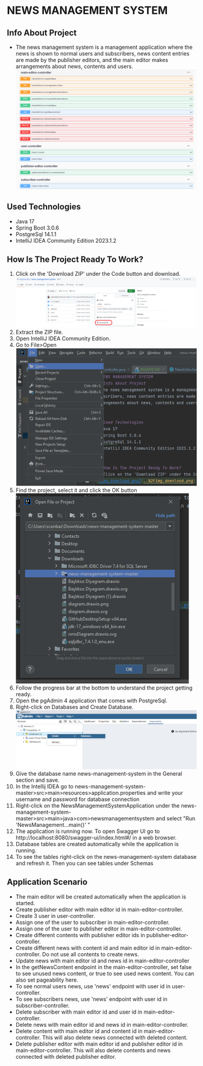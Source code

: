 # NEWS MANAGEMENT SYSTEM
## Info About Project
* The news management system is a management application where the news is shown to normal users and 
subscribers, news content entries are made by the publisher editors, and the main editor makes 
arrangements about news, contents and users.![img_swagger.png](img%2Fimg_swagger.png)


## Used Technologies
* Java 17
* Spring Boot 3.0.6
* PostgreSql 14.1.1
* IntelliJ IDEA Community Edition 2023.1.2 


## How Is The Project Ready To Work?
1) Click on the 'Download ZIP' under the Code button and download.![img_download.png](img%2Fimg_download.png)
2) Extract the ZIP file.
3) Open IntelliJ IDEA Community Edition.
4) Go to File>Open![img_open.png](img%2Fimg_open.png)
5) Find the project, select it and click the OK button![img_chooseProject.PNG](img%2Fimg_chooseProject.PNG)
6) Follow the progress bar at the bottom to understand the project getting ready.
7) Open the pgAdmin 4 application that comes with PostgreSql.
8) Right-click on Databases and Create Database.![img_db_create.png](img%2Fimg_db_create.png)
9) Give the database name news-management-system in the General section and save.
10) In the Intellij IDEA go to news-management-system-master>src>main>resources>application.properties and write your username and password for database connection
11) Right-click on the NewsManagementSystemApplication under the news-management-system-master>src>main>java>com>newsmanagementsystem and select "Run 'NewsManagement...main()' "
12) The application is running now. To open Swagger UI go to http://localhost:8080/swagger-ui/index.html#/ in a web browser.
13) Database tables are created automatically while the application is running. 
14) To see the tables right-click on the news-management-system database and refresh it. Then you can see tables under Schemas


## Application Scenario
* The main editor will be created automatically when the application is started.
* Create publisher editor with main editor id in main-editor-controller.
* Create 3 user in user-controller.
* Assign one of the user to subscriber in main-editor-controller. 
* Assign one of the user to publisher editor in main-editor-controller.
* Create different contents with publisher editor ids in publisher-editor-controller.
* Create different news with content id and main editor id in main-editor-controller. Do not use all contents to create news.
* Update news with main editor id and news id in main-editor-controller
* In the getNewsContent endpoint in the main-editor-controller, set false to see unused news content, or true to see used news content.
  You can also set pageability here.
* To see normal users news, use 'news' endpoint with user id in user-controller.
* To see subscribers news, use 'news' endpoint with user id in subscriber-controller.
* Delete subscriber with main editor id and user id in main-editor-controller.
* Delete news with  main editor id and news id in main-editor-controller.
* Delete content with main editor id and content id in main-editor-controller. This will also delete news connected with deleted content.
* Delete publisher editor with main editor id and publisher editor id in main-editor-controller.
This will also delete contents and news connected with deleted publisher editor.